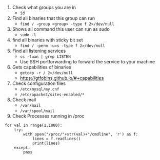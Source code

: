 1. Check what groups you are in
    - `id` 
2. Find all binaries that this group can run
    - `find / -group <group> -type f 2>/dev/null`
3. Shows all command this user can run as sudo
    - `sudo -l`
4. find all binaries with sticky bit set
    - `find / -perm -u=s -type f 2>/dev/null`
5. Find all listening services
    - `ss -tuan | grep LISTEN`
    - Use SSH portforwarding to forward the service to your machine
6. Gets capabilities of binaries
    - `getcap -r / 2>/dev/null`
    - https://gtfobins.github.io/#+capabilities
7. Check configuration files
    - `/etc/mysql/my.cnf`
    - `/etc/apache2/sites-enabled/*`
8. Check mail
    - `/var/mail`
    - `/var/spool/mail`
10. Check Processes running in /proc
```
for val in range(1,1000):
    try:
        with open("/proc/"+str(val)+"/cmdline", 'r') as f:
            lines = f.readlines()
            print(lines)
    except:
        pass
```

